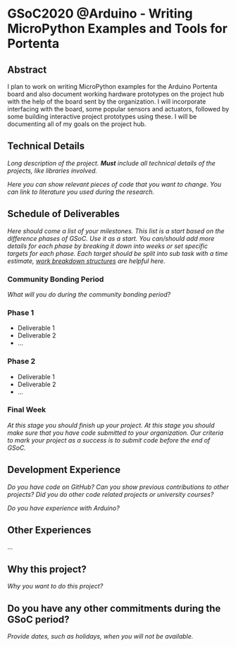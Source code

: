#  GSoC2020 @Arduino - Writing MicroPython Examples and Tools for Portenta 

## Abstract

I plan to work on writing MicroPython examples for the Arduino Portenta board and also document working hardware prototypes on the project hub with the help of the board sent by the organization.
I will incorporate interfacing with the board, some popular sensors and actuators, followed by some building interactive project prototypes using these. I will be documenting all of my goals on the project hub.


## Technical Details

_Long description of the project. **Must** include all technical details of the
projects, like libraries involved._

_Here you can show relevant pieces of code that you want to change. You can
link to literature you used during the research._

## Schedule of Deliverables

_Here should come a list of your milestones. This list is a start based on the
difference phases of GSoC. Use it as a start. You can/should add more details
for each phase by breaking it down into weeks or set specific targets for each
phase. Each target should be split into sub task with a time estimate, [work
breakdown structures](https://en.wikipedia.org/wiki/Work_breakdown_structure) are helpful here._

### **Community Bonding Period**

_What will you do during the community bonding period?_

### **Phase 1**

* Deliverable 1
* Deliverable 2
* ...

### **Phase 2**

* Deliverable 1
* Deliverable 2
* ...

### **Final Week**

_At this stage you should finish up your project. At this stage you should make
sure that you have code submitted to your organization. Our criteria to mark
your project as a success is to submit code before the end of GSoC._

## Development Experience

_Do you have code on GitHub? Can you show previous contributions to other projects?
Did you do other code related projects or university courses?_

_Do you have experience with Arduino?_

## Other Experiences

...


## Why this project?

_Why you want to do this project?_

## Do you have any other commitments during the GSoC period?

_Provide dates, such as holidays, when you will not be available._
